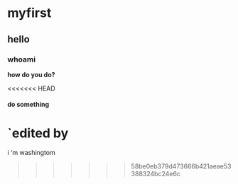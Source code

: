 # myfirst
## hello
### whoami

**how do you do?**

<<<<<<< HEAD
#### do something

`edited by 
=======
i ‘m washingtom
>>>>>>> 58be0eb379d473666b421aeae53388324bc24e6c
